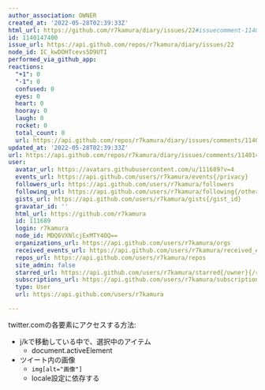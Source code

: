 ```yaml
---
author_association: OWNER
created_at: '2022-05-28T02:39:33Z'
html_url: https://github.com/r7kamura/diary/issues/22#issuecomment-1140147400
id: 1140147400
issue_url: https://api.github.com/repos/r7kamura/diary/issues/22
node_id: IC_kwDOHTcevs5D9UTI
performed_via_github_app: 
reactions:
  "+1": 0
  "-1": 0
  confused: 0
  eyes: 0
  heart: 0
  hooray: 0
  laugh: 0
  rocket: 0
  total_count: 0
  url: https://api.github.com/repos/r7kamura/diary/issues/comments/1140147400/reactions
updated_at: '2022-05-28T02:39:33Z'
url: https://api.github.com/repos/r7kamura/diary/issues/comments/1140147400
user:
  avatar_url: https://avatars.githubusercontent.com/u/111689?v=4
  events_url: https://api.github.com/users/r7kamura/events{/privacy}
  followers_url: https://api.github.com/users/r7kamura/followers
  following_url: https://api.github.com/users/r7kamura/following{/other_user}
  gists_url: https://api.github.com/users/r7kamura/gists{/gist_id}
  gravatar_id: ''
  html_url: https://github.com/r7kamura
  id: 111689
  login: r7kamura
  node_id: MDQ6VXNlcjExMTY4OQ==
  organizations_url: https://api.github.com/users/r7kamura/orgs
  received_events_url: https://api.github.com/users/r7kamura/received_events
  repos_url: https://api.github.com/users/r7kamura/repos
  site_admin: false
  starred_url: https://api.github.com/users/r7kamura/starred{/owner}{/repo}
  subscriptions_url: https://api.github.com/users/r7kamura/subscriptions
  type: User
  url: https://api.github.com/users/r7kamura

---
```

twitter.comの各要素にアクセスする方法:

- j/kで移動している中で、選択中のアイテム
    - document.activeElement
- ツイート内の画像
    -  `img[alt="画像"]`
    - locale設定に依存する